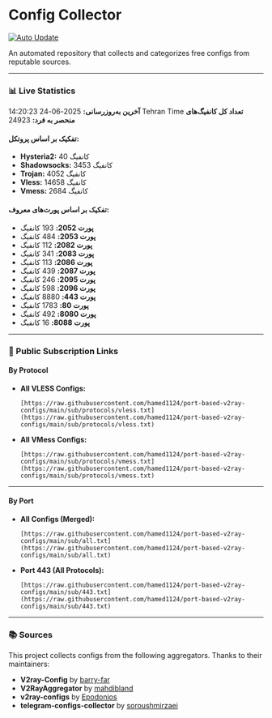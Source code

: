 # Config Collector

[![Auto Update](https://github.com/hamed1124/port-based-v2ray-configs/actions/workflows/main.yml/badge.svg)](https://github.com/hamed1124/port-based-v2ray-configs/actions/workflows/main.yml)

An automated repository that collects and categorizes free configs from reputable sources.

---

### 📊 Live Statistics

<!-- STATS_START -->
**آخرین به‌روزرسانی:** 2025-06-24 14:20:23 Tehran Time
**تعداد کل کانفیگ‌های منحصر به فرد:** 24923

#### تفکیک بر اساس پروتکل:
- **Hysteria2:** 40 کانفیگ
- **Shadowsocks:** 3453 کانفیگ
- **Trojan:** 4052 کانفیگ
- **Vless:** 14658 کانفیگ
- **Vmess:** 2684 کانفیگ

#### تفکیک بر اساس پورت‌های معروف:
- **پورت 2052:** 193 کانفیگ
- **پورت 2053:** 484 کانفیگ
- **پورت 2082:** 112 کانفیگ
- **پورت 2083:** 341 کانفیگ
- **پورت 2086:** 113 کانفیگ
- **پورت 2087:** 439 کانفیگ
- **پورت 2095:** 246 کانفیگ
- **پورت 2096:** 598 کانفیگ
- **پورت 443:** 8880 کانفیگ
- **پورت 80:** 1783 کانفیگ
- **پورت 8080:** 492 کانفیگ
- **پورت 8088:** 16 کانفیگ
<!-- STATS_END -->

---

### 🚀 Public Subscription Links

#### By Protocol

- **All VLESS Configs:**
  ```
  [https://raw.githubusercontent.com/hamed1124/port-based-v2ray-configs/main/sub/protocols/vless.txt](https://raw.githubusercontent.com/hamed1124/port-based-v2ray-configs/main/sub/protocols/vless.txt)
  ```
- **All VMess Configs:**
  ```
  [https://raw.githubusercontent.com/hamed1124/port-based-v2ray-configs/main/sub/protocols/vmess.txt](https://raw.githubusercontent.com/hamed1124/port-based-v2ray-configs/main/sub/protocols/vmess.txt)
  ```

---

#### By Port

- **All Configs (Merged):**
  ```
  [https://raw.githubusercontent.com/hamed1124/port-based-v2ray-configs/main/sub/all.txt](https://raw.githubusercontent.com/hamed1124/port-based-v2ray-configs/main/sub/all.txt)
  ```

- **Port 443 (All Protocols):**
  ```
  [https://raw.githubusercontent.com/hamed1124/port-based-v2ray-configs/main/sub/443.txt](https://raw.githubusercontent.com/hamed1124/port-based-v2ray-configs/main/sub/443.txt)
  ```

---

### 📚 Sources

This project collects configs from the following aggregators. Thanks to their maintainers:

- **V2ray-Config** by [barry-far](https://github.com/barry-far/V2ray-Config)
- **V2RayAggregator** by [mahdibland](https://github.com/mahdibland/V2RayAggregator)
- **v2ray-configs** by [Epodonios](https://github.com/Epodonios/v2ray-configs)
- **telegram-configs-collector** by [soroushmirzaei](https://github.com/soroushmirzaei/telegram-configs-collector)

